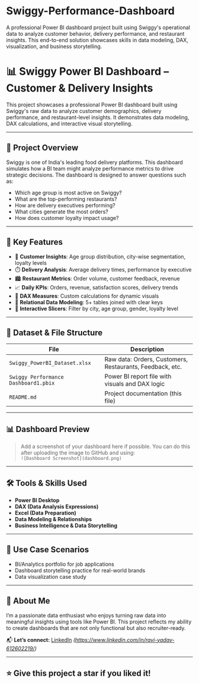 # Swiggy-Performance-Dashboard
A professional Power BI dashboard project built using Swiggy's operational data to analyze customer behavior, delivery performance, and restaurant insights. This end-to-end solution showcases skills in data modeling, DAX, visualization, and business storytelling.
# 📊 Swiggy Power BI Dashboard – Customer & Delivery Insights

This project showcases a professional Power BI dashboard built using Swiggy's raw data to analyze customer demographics, delivery performance, and restaurant-level insights. It demonstrates data modeling, DAX calculations, and interactive visual storytelling.

---

## 🚀 Project Overview

Swiggy is one of India's leading food delivery platforms. This dashboard simulates how a BI team might analyze performance metrics to drive strategic decisions. The dashboard is designed to answer questions such as:

- Which age group is most active on Swiggy?
- What are the top-performing restaurants?
- How are delivery executives performing?
- What cities generate the most orders?
- How does customer loyalty impact usage?

---

## 🧩 Key Features

- 🧠 **Customer Insights**: Age group distribution, city-wise segmentation, loyalty levels
- ⏱️ **Delivery Analysis**: Average delivery times, performance by executive
- 🏙️ **Restaurant Metrics**: Order volume, customer feedback, revenue
- 📈 **Daily KPIs**: Orders, revenue, satisfaction scores, delivery trends
- 🧮 **DAX Measures**: Custom calculations for dynamic visuals
- 🔗 **Relational Data Modeling**: 5+ tables joined with clear keys
- 🧊 **Interactive Slicers**: Filter by city, age group, gender, loyalty level

---

## 📁 Dataset & File Structure

| File | Description |
|------|-------------|
| `Swiggy_PowerBI_Dataset.xlsx` | Raw data: Orders, Customers, Restaurants, Feedback, etc. |
| `Swiggy Performance Dashboard1.pbix` | Power BI report file with visuals and DAX logic |
| `README.md` | Project documentation (this file) |

---

## 📊 Dashboard Preview

>  Add a screenshot of your dashboard here if possible. You can do this after uploading the image to GitHub and using:  
> `![Dashboard Screenshot](dashboard.png)`  

---

## 🛠️ Tools & Skills Used

- **Power BI Desktop**
- **DAX (Data Analysis Expressions)**
- **Excel (Data Preparation)**
- **Data Modeling & Relationships**
- **Business Intelligence & Data Storytelling**

---

## 📌 Use Case Scenarios

- BI/Analytics portfolio for job applications
- Dashboard storytelling practice for real-world brands
- Data visualization case study

---

## 💼 About Me

I’m a passionate data enthusiast who enjoys turning raw data into meaningful insights using tools like Power BI. This project reflects my ability to create dashboards that are not only functional but also recruiter-ready.

📬 **Let’s connect:** [LinkedIn](#) *(https://www.linkedin.com/in/ravi-yadav-612602219/)*

---

## ⭐ Give this project a star if you liked it!
